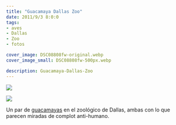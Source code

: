 ```yaml
---
title: "Guacamaya Dallas Zoo"
date: 2011/9/3 8:0:0
tags: 
- aves
- Dallas
- Zoo
- fotos

cover_image: DSC08808fw-original.webp
cover_image_small: DSC08808fw-500px.webp

description: Guacamaya-Dallas-Zoo
---
```



[![](DSC08808fw)](DSC08808fw-original.webp)

  

[![](DSC08815fw)](DSC08815fw-original.webp)

Un par de <a href="https://en.wikipedia.org/wiki/Parrot">guacamayas</a> en el zoológico de Dallas, ambas con lo que parecen miradas de complot anti-humano.
